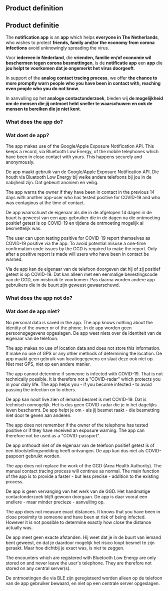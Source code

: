 ## Product definition
## Product definitie

The **notification app** is an **app** which helps **everyone in The Netherlands**, who wishes to protect **friends,
family and/or the economy from corona infections** avoid unknowingly spreading the virus.

Voor **iedereen in Nederland**, die **vrienden, familie en/of economie wil beschermen tegen corona besmettingen**,
is de **notificatie app** een **app** die **jou helpt te voorkomen dat je ongemerkt het virus doorgeeft**.

In support of the **analog contact tracing process**, we offer **the chance to more promptly warn people who you have
been in contact with, reaching even people who you do not know**.

In aanvulling op het **analoge contactonderzoek**, bieden wij **de mogelijkheid om de mensen die jij ontmoet hebt
sneller te waarschuwen en ook de mensen te bereiken die je niet kent**.

### What does the app do?
### Wat doet de app?

The app makes use of the Google/Apple Exposure Notification API. This keeps a record, via Bluetooth Low Energy, of the mobile
telephones which have been in close contact with yours. This happens securely and anonymously.

De app maakt gebruik van de Google/Apple Exposure Notification API. Die houdt via Bluetooth Low Energy bij
welke andere telefoons bij jou in de nabijheid zijn. Dat gebeurt anoniem en veilig.

<!-- Not sure to use contact or encounter. In design-principles I'm using encounter -->
The app warns the owner if they have been in contact in the previous 14 days with another app-user who has tested
positive for COVID-19 and who was contagious at the time of contact.

De app waarschuwt de eigenaar als die in de afgelopen 14 dagen in de buurt is geweest van een app-gebruiker
die in de dagen na die ontmoeting positief getest is op COVID-19 en tijdens de ontmoeting mogelijk al besmettelijk was.

The user can upon testing positive for COVID-19 report themselves as COVID-19 positive via the app. To avoid potential misuse
a one-time confirmation code issues by the GGD is required to make the report. Only after a positive report is made will users
who have been in contact be warned.

Via de app kan de eigenaar van de telefoon doorgeven dat hij of zij positief getest is op COVID-19. Dat kan
alleen met een eenmalige bevestingscode van de GGD, om misbruik te voorkomen. Pas daarna worden andere app
gebruikers die in de buurt zijn geweest gewaarschuwd.

### What does the app not do?
### Wat doet de app niet?

No personal data is saved in the app. The app knows nothing about the identity of the owner or of the phone.
In de app worden geen persoonsgegevens opgeslagen. De app weet niets over de identiteit van de eigenaar
van de telefoon.  

The app makes no use of location data and does not store this information. It make no use of GPS or any
other methods of determining the location.
De app maakt geen gebruik van locatiegegevens en slaat deze ook niet op. Niet met GPS, niet op een andere manier.

The app cannot determine if someone is infected with COVID-19. That is not technically possible. It is therefore
not a "COVID-radar" which protects you in your daily life. The app helps you - if you become infected - to avoid
passing the infection on to others.

De app kan nooit live zien of iemand besmet is met COVID-19. Dat is technisch onmogelijk. Het is dus geen
COVID-radar die je in het dagelijks leven beschermt. De app helpt je om - als jij besmet raakt - die besmetting
niet door te geven aan anderen.

The app does not remember if the owner of the telephone has tested positive or if they have received an exposure warning.
The app can therefore not be used as a "COVID-passport".

De app onthoudt niet of de eigenaar van de telefoon positief getest is of een blootstellingsmelding heeft
ontvangen. De app kan dus niet als COVID-paspoort gebruikt worden.

The app does not replace the work of the GGD (Area Health Authority). The manual contact tracing process will continue as normal. The main function of the app
is to provide a faster - but less precise - addition to the existing process.

De app is geen vervanging van het werk van de GGD. Het handmatige contactonderzoek blijft gewoon doorgaan.
De app is daar vooral een snellere - maar minder precieze - aanvulling op.

The app does not measure exact distances. It knows that you have been in close proximity to someone and
have been at risk of being infected. However it is not possible to determine exactly how close the distance actually was.

De app meet geen exacte afstanden. Hij weet dat je in de buurt van iemand bent geweest, en dat je daardoor
mogelijk het risico loopt besmet te zijn geraakt. Maar hoe dichtbij je exact was, is niet te zeggen.

<!-- Not sure to use contact or encounter. In design-principles I'm using encounter -->
The encounters which are registered with Bluetooth Low Energy are only stored on and never leave the user's telephone. They are therefore
not stored on any central server(s).

De ontmoetingen die via BLE zijn geregisteerd worden alleen op de telefoon van de app gebruiker bewaard, en
niet op een centrale server opgeslagen.
